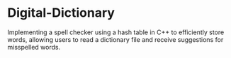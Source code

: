 # Digital-Dictionary
Implementing a spell checker using a hash table in C++ to efficiently store words, allowing users to read a dictionary file and receive suggestions for misspelled words.
